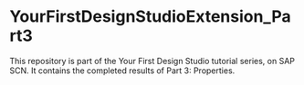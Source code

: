 # YourFirstDesignStudioExtension_Part3
This repository is part of the Your First Design Studio tutorial series, on SAP SCN. It contains the completed results of Part 3: Properties.
